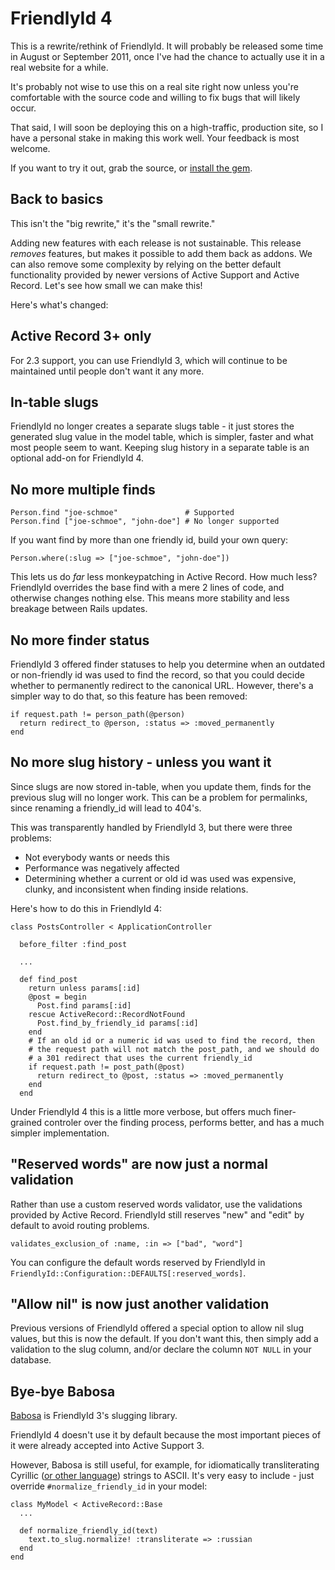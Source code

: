 # FriendlyId 4

This is a rewrite/rethink of FriendlyId. It will probably be released some time
in August or September 2011, once I've had the chance to actually use it in a
real website for a while.

It's probably not wise to use this on a real site right now unless you're
comfortable with the source code and willing to fix bugs that will likely occur.

That said, I will soon be deploying this on a high-traffic, production site, so
I have a personal stake in making this work well. Your feedback is most welcome.

If you want to try it out, grab the source, or [install the
gem](https://rubygems.org/gems/friendly_id4).

## Back to basics

This isn't the "big rewrite," it's the "small rewrite."

Adding new features with each release is not sustainable. This release *removes*
features, but makes it possible to add them back as addons. We can also remove
some complexity by relying on the better default functionality provided by newer
versions of Active Support and Active Record. Let's see how small we can make
this!

Here's what's changed:

## Active Record 3+ only

For 2.3 support, you can use FriendlyId 3, which will continue to be maintained
until people don't want it any more.

## In-table slugs

FriendlyId no longer creates a separate slugs table - it just stores the
generated slug value in the model table, which is simpler, faster and what most
people seem to want. Keeping slug history in a separate table is an optional
add-on for FriendlyId 4.

## No more multiple finds

    Person.find "joe-schmoe"               # Supported
    Person.find ["joe-schmoe", "john-doe"] # No longer supported

If you want find by more than one friendly id, build your own query:

    Person.where(:slug => ["joe-schmoe", "john-doe"])

This lets us do *far* less monkeypatching in Active Record. How much less?
FriendlyId overrides the base find with a mere 2 lines of code, and otherwise
changes nothing else. This means more stability and less breakage between Rails
updates.

## No more finder status

FriendlyId 3 offered finder statuses to help you determine when an outdated
or non-friendly id was used to find the record, so that you could decide whether
to permanently redirect to the canonical URL. However, there's a simpler way to
do that, so this feature has been removed:

    if request.path != person_path(@person)
      return redirect_to @person, :status => :moved_permanently
    end

## No more slug history - unless you want it

Since slugs are now stored in-table, when you update them, finds for the
previous slug will no longer work. This can be a problem for permalinks, since
renaming a friendly_id will lead to 404's.

This was transparently handled by FriendlyId 3, but there were three problems:

* Not everybody wants or needs this
* Performance was negatively affected
* Determining whether a current or old id was used was expensive, clunky, and
  inconsistent when finding inside relations.

Here's how to do this in FriendlyId 4:

    class PostsController < ApplicationController

      before_filter :find_post

      ...

      def find_post
        return unless params[:id]
        @post = begin
          Post.find params[:id]
        rescue ActiveRecord::RecordNotFound
          Post.find_by_friendly_id params[:id]
        end
        # If an old id or a numeric id was used to find the record, then
        # the request path will not match the post_path, and we should do
        # a 301 redirect that uses the current friendly_id
        if request.path != post_path(@post)
          return redirect_to @post, :status => :moved_permanently
        end
      end

Under FriendlyId 4 this is a little more verbose, but offers much finer-grained
controler over the finding process, performs better, and has a much simpler
implementation.

## "Reserved words" are now just a normal validation

Rather than use a custom reserved words validator, use the validations provided
by Active Record. FriendlyId still reserves "new" and "edit" by default to avoid
routing problems.

    validates_exclusion_of :name, :in => ["bad", "word"]

You can configure the default words reserved by FriendlyId in
`FriendlyId::Configuration::DEFAULTS[:reserved_words]`.

## "Allow nil" is now just another validation

Previous versions of FriendlyId offered a special option to allow nil slug
values, but this is now the default. If you don't want this, then simply add a
validation to the slug column, and/or declare the column `NOT NULL` in your
database.

## Bye-bye Babosa

[Babosa](http://github.com/norman/babosa) is FriendlyId 3's slugging library.

FriendlyId 4 doesn't use it by default because the most important pieces of it
were already accepted into Active Support 3.

However, Babosa is still useful, for example, for idiomatically transliterating
Cyrillic ([or other
language](https://github.com/norman/babosa/tree/master/lib/babosa/transliterator))
strings to ASCII. It's very easy to include - just override
`#normalize_friendly_id` in your model:

    class MyModel < ActiveRecord::Base
      ...

      def normalize_friendly_id(text)
        text.to_slug.normalize! :transliterate => :russian
      end
    end
